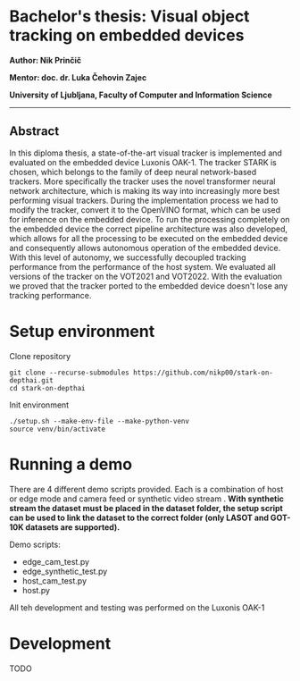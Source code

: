 # Bachelor's thesis: Visual object tracking on embedded devices

**Author: Nik Prinčič**

**Mentor: doc. dr. Luka Čehovin Zajec**

**University of Ljubljana, Faculty of Computer and Information Science**

---

## Abstract

In this diploma thesis, a state-of-the-art visual tracker is implemented and evaluated on the embedded device Luxonis OAK-1. The tracker STARK is chosen, which belongs to the family of deep neural network-based trackers. More specifically the tracker uses the novel transformer neural network architecture, which is making its way into increasingly more best performing visual trackers. During the implementation process we had to modify the tracker, convert it to the OpenVINO format, which can be used for inference on the embedded device. To run the processing completely on the embedded device the correct pipeline architecture was also developed, which allows for all the processing to be executed on the embedded device and consequently allows autonomous operation of the embedded device. With this level of autonomy, we successfully decoupled tracking performance from the performance of the host system. We evaluated all versions of the tracker on the VOT2021 and VOT2022. With the evaluation we proved that the tracker ported to the embedded device doesn't lose any tracking performance.

# Setup environment

Clone repository

```shell
git clone --recurse-submodules https://github.com/nikp00/stark-on-depthai.git
cd stark-on-depthai
```

Init environment

```shell
./setup.sh --make-env-file --make-python-venv
source venv/bin/activate
```

# Running a demo

There are 4 different demo scripts provided. Each is a combination of host or edge mode and camera feed or synthetic video stream . **With synthetic stream the dataset must be placed in the dataset folder, the setup script can be used to link the dataset to the correct folder (only LASOT and GOT-10K datasets are supported).**

Demo scripts:

- edge_cam_test.py
- edge_synthetic_test.py
- host_cam_test.py
- host.py

All teh development and testing was performed on the Luxonis OAK-1

# Development

TODO
